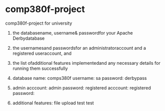# comp380f-project
comp380f-project for university
1. the databasename, username& passwordfor your Apache Derbydatabase
2. the usernamesand passwordsfor an administratoraccount and a registered useraccount, and
3. the list ofadditional features implementedand any necessary details for running them successfully

1.    database name: comps380f
      username: sa 
      password: derbypass

2.    admin acccount:
      admin password:
      registered acccount:
      registered password:
    
3.    additional features:  file upload
                            test
                            test
